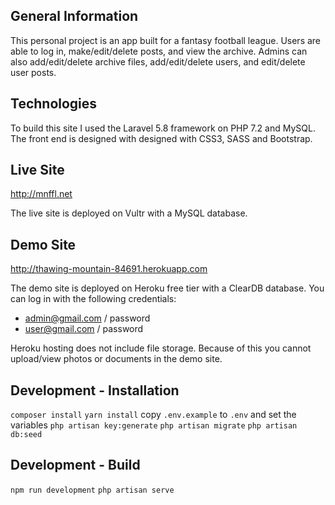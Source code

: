 ## General Information

This personal project is an app built for a fantasy football league. Users are able to log in, make/edit/delete posts, and view the archive. Admins can also add/edit/delete archive files, add/edit/delete users, and edit/delete user posts.


## Technologies

To build this site I used the Laravel 5.8 framework on PHP 7.2 and MySQL. The front end is designed with designed with CSS3, SASS and Bootstrap.


## Live Site

http://mnffl.net

The live site is deployed on Vultr with a MySQL database.


## Demo Site

http://thawing-mountain-84691.herokuapp.com

The demo site is deployed on Heroku free tier with a ClearDB database. You can log in with the following credentials:

- admin@gmail.com / password
- user@gmail.com / password

Heroku hosting does not include file storage. Because of this you cannot upload/view photos or documents in the demo site.


## Development - Installation

`composer install`
`yarn install`
copy `.env.example` to `.env` and set the variables
`php artisan key:generate`
`php artisan migrate`
`php artisan db:seed`


## Development - Build

`npm run development`
`php artisan serve`